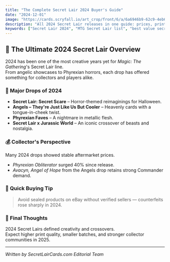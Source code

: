 ```yaml
---
title: "The Complete Secret Lair 2024 Buyer's Guide"
date: "2024-12-01"
image: "https://cards.scryfall.io/art_crop/front/6/a/6a6946b9-62c9-4eb6-85cb-46d13875dc2f.jpg"
description: "All 2024 Secret Lair releases in one guide: prices, print runs, best value drops, and collector insights."
keywords: ["Secret Lair 2024", "MTG Secret Lair list", "best value secret lair", "magic the gathering collectors", "secret lair drops"]
---
```


## 🧠 The Ultimate 2024 Secret Lair Overview

2024 has been one of the most creative years yet for *Magic: The Gathering*'s Secret Lair line.  
From angelic showcases to Phyrexian horrors, each drop has offered something for collectors and players alike.

### 🔹 Major Drops of 2024
- **Secret Lair: Secret Scare** – Horror-themed reimaginings for Halloween.
- **Angels – They're Just Like Us But Cooler** – Heavenly cards with a tongue-in-cheek twist.
- **Phyrexian Faves** – A nightmare in metallic flesh.
- **Secret Lair x Jurassic World** – An iconic crossover of beasts and nostalgia.

### 💰 Collector's Perspective
Many 2024 drops showed stable aftermarket prices.  
- *Phyrexian Obliterator* surged 40% since release.  
- *Avacyn, Angel of Hope* from the Angels drop retains strong Commander demand.  

### 🧾 Quick Buying Tip
> Avoid sealed products on eBay without verified sellers — counterfeits rose sharply in 2024.

### 🧩 Final Thoughts
2024 Secret Lairs defined creativity and crossovers.  
Expect higher print quality, smaller batches, and stronger collector communities in 2025.

---
*Written by SecretLairCards.com Editorial Team*





















